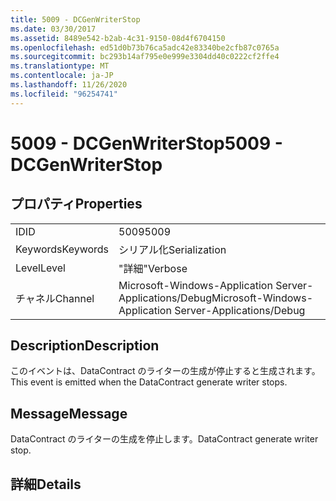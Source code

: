```yaml
---
title: 5009 - DCGenWriterStop
ms.date: 03/30/2017
ms.assetid: 8489e542-b2ab-4c31-9150-08d4f6704150
ms.openlocfilehash: ed51d0b73b76ca5adc42e83340be2cfb87c0765a
ms.sourcegitcommit: bc293b14af795e0e999e3304dd40c0222cf2ffe4
ms.translationtype: MT
ms.contentlocale: ja-JP
ms.lasthandoff: 11/26/2020
ms.locfileid: "96254741"
---
```

# <a name="5009---dcgenwriterstop"></a><span data-ttu-id="434b5-102">5009 - DCGenWriterStop</span><span class="sxs-lookup"><span data-stu-id="434b5-102">5009 - DCGenWriterStop</span></span>

## <a name="properties"></a><span data-ttu-id="434b5-103">プロパティ</span><span class="sxs-lookup"><span data-stu-id="434b5-103">Properties</span></span>  
  
|||  
|-|-|  
|<span data-ttu-id="434b5-104">ID</span><span class="sxs-lookup"><span data-stu-id="434b5-104">ID</span></span>|<span data-ttu-id="434b5-105">5009</span><span class="sxs-lookup"><span data-stu-id="434b5-105">5009</span></span>|  
|<span data-ttu-id="434b5-106">Keywords</span><span class="sxs-lookup"><span data-stu-id="434b5-106">Keywords</span></span>|<span data-ttu-id="434b5-107">シリアル化</span><span class="sxs-lookup"><span data-stu-id="434b5-107">Serialization</span></span>|  
|<span data-ttu-id="434b5-108">Level</span><span class="sxs-lookup"><span data-stu-id="434b5-108">Level</span></span>|<span data-ttu-id="434b5-109">"詳細"</span><span class="sxs-lookup"><span data-stu-id="434b5-109">Verbose</span></span>|  
|<span data-ttu-id="434b5-110">チャネル</span><span class="sxs-lookup"><span data-stu-id="434b5-110">Channel</span></span>|<span data-ttu-id="434b5-111">Microsoft-Windows-Application Server-Applications/Debug</span><span class="sxs-lookup"><span data-stu-id="434b5-111">Microsoft-Windows-Application Server-Applications/Debug</span></span>|  
  
## <a name="description"></a><span data-ttu-id="434b5-112">Description</span><span class="sxs-lookup"><span data-stu-id="434b5-112">Description</span></span>  

 <span data-ttu-id="434b5-113">このイベントは、DataContract のライターの生成が停止すると生成されます。</span><span class="sxs-lookup"><span data-stu-id="434b5-113">This event is emitted when the DataContract generate writer stops.</span></span>  
  
## <a name="message"></a><span data-ttu-id="434b5-114">Message</span><span class="sxs-lookup"><span data-stu-id="434b5-114">Message</span></span>  

 <span data-ttu-id="434b5-115">DataContract のライターの生成を停止します。</span><span class="sxs-lookup"><span data-stu-id="434b5-115">DataContract generate writer stop.</span></span>  
  
## <a name="details"></a><span data-ttu-id="434b5-116">詳細</span><span class="sxs-lookup"><span data-stu-id="434b5-116">Details</span></span>
